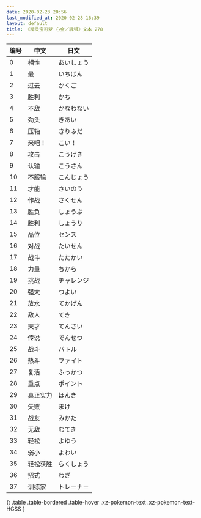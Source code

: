 ```yaml
---
date: 2020-02-23 20:56
last_modified_at: 2020-02-28 16:39
layout: default
title: 《精灵宝可梦 心金／魂银》文本 278
---
```

| 编号 | 中文 | 日文 |
| ---- | ---- | ---- |
| 0 | 相性 | あいしょう |
| 1 | 最 | いちばん |
| 2 | 过去 | かくご |
| 3 | 胜利 | かち |
| 4 | 不敌 | かなわない |
| 5 | 劲头 | きあい |
| 6 | 压轴 | きりふだ |
| 7 | 来吧！ | こい！ |
| 8 | 攻击 | こうげき |
| 9 | 认输 | こうさん |
| 10 | 不服输 | こんじょう |
| 11 | 才能 | さいのう |
| 12 | 作战 | さくせん |
| 13 | 胜负 | しょうぶ |
| 14 | 胜利 | しょうり |
| 15 | 品位 | センス |
| 16 | 对战 | たいせん |
| 17 | 战斗 | たたかい |
| 18 | 力量 | ちから |
| 19 | 挑战 | チャレンジ |
| 20 | 强大 | つよい |
| 21 | 放水 | てかげん |
| 22 | 敌人 | てき |
| 23 | 天才 | てんさい |
| 24 | 传说 | でんせつ |
| 25 | 战斗 | バトル |
| 26 | 热斗 | ファイト |
| 27 | 复活 | ふっかつ |
| 28 | 重点 | ポイント |
| 29 | 真正实力 | ほんき |
| 30 | 失败 | まけ |
| 31 | 战友 | みかた |
| 32 | 无敌 | むてき |
| 33 | 轻松 | よゆう |
| 34 | 弱小 | よわい |
| 35 | 轻松获胜 | らくしょう |
| 36 | 招式 | わざ |
| 37 | 训练家 | トレ－ナ－ |
{: .table .table-bordered .table-hover .xz-pokemon-text .xz-pokemon-text-HGSS }
